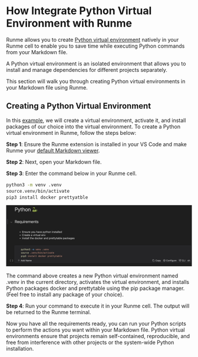 # How Integrate Python Virtual Environment with Runme

Runme allows you to create [Python virtual environment](https://docs.python.org/3/library/venv.html) natively in your Runme cell to enable you to save time while executing Python commands from your Markdown file.

A Python virtual environment is an isolated environment that allows you to install and manage dependencies for different projects separately.

This section will walk you through creating Python virtual environments in your Markdown file using Runme.

## Creating a Python Virtual Environment

In this [example](https://github.com/stateful/vscode-runme/blob/main/examples/shebang.md#python-), we will create a virtual environment, activate it, and install packages of our choice into the virtual environment. To create a Python virtual environment in Runme, follow the steps below:

**Step 1**: Ensure the Runme extension is installed in your VS Code and make Runme your [default Markdown viewer](../how-runme-works/vscode#how-to-open-a-readme-file-as-a-markdown-file).

**Step 2**: Next, open your Markdown file.

**Step 3**: Enter the command below in your Runme cell.

```sh
python3 -m venv .venv
source.venv/bin/activate
pip3 install docker prettyatble
```

![Python virtual environment ](../../static/img/guide-page/python-env.jpg)

The command above creates a new Python virtual environment named .venv in the current directory, activates the virtual environment, and installs Python packages docker and prettytable using the pip package manager. (Feel free to install any package of your choice).

**Step 4**: Run your command to execute it in your Runme cell. The output will be returned to the Runme terminal.

Now you have all the requirements ready, you can run your Python scripts to perform the actions you want within your Markdown file.
Python virtual environments ensure that projects remain self-contained, reproducible, and free from interference with other projects or the system-wide Python installation.
